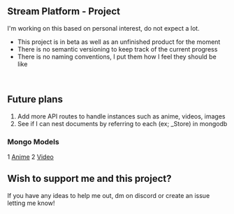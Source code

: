 ## Stream Platform - Project
I'm working on this based on personal interest, do not expect a lot.

- This project is in beta as well as an unfinished product for the moment 
- There is no semantic versioning to keep track of the current progress 
- There is no naming conventions, I put them how I feel they should be like
<br>

## Future plans

1. Add more API routes to handle instances such as anime, videos, images
2. See if I can nest documents by referring to each (ex; _Store) in mongodb


### Mongo Models
1 [Anime](./backend/src/_planned/models/anime.js)
2 [Video](./backend/src/_planned/models/video.js)

## Wish to support me and this project?
If you have any ideas to help me out, dm on discord or create an issue letting me know!
